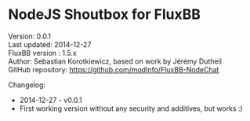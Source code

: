 # NodeJS Shoutbox for FluxBB
Version: 0.0.1  
Last updated: 2014-12-27  
FluxBB version : 1.5.x  
Author: Sebastian Korotkiewicz, based on work by Jérémy Dutheil  
GitHub repository: https://github.com/modInfo/FluxBB-NodeChat  


Changelog:  
* 2014-12-27 - v0.0.1  
*  First working version without any security and additives, but works :)
